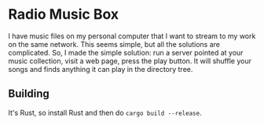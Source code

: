 # Radio Music Box

I have music files on my personal computer that I want to stream to my work on the same network. This seems simple, but all the solutions are complicated. So, I made the simple solution: run a server pointed at your music collection, visit a web page, press the play button. It will shuffle your songs and finds anything it can play in the directory tree.

## Building
It's Rust, so install Rust and then do `cargo build --release`.
